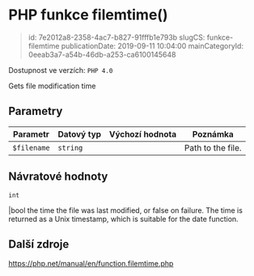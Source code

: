 PHP funkce filemtime()
================================

> id: 7e2012a8-2358-4ac7-b827-91fffb1e793b
> slugCS: funkce-filemtime
> publicationDate: 2019-09-11 10:04:00
> mainCategoryId: 0eeab3a7-a54b-46db-a253-ca6100145648

Dostupnost ve verzích: `PHP 4.0`

Gets file modification time


Parametry
--------------

| Parametr | Datový typ | Výchozí hodnota | Poznámka |
|-----|-----|-----|-----|
| `$filename` | `string` |  | Path to the file. |


Návratové hodnoty
----------------

`int`

|bool the time the file was last modified, or false on failure.
The time is returned as a Unix timestamp, which is
suitable for the date function.

Další zdroje
------------

https://php.net/manual/en/function.filemtime.php

